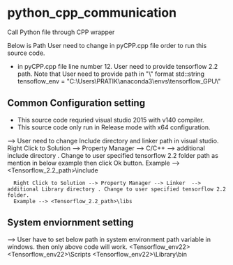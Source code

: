 # python_cpp_communication
Call Python file through CPP wrapper

Below is Path User need to change in pyCPP.cpp file order to run this source code.
- in pyCPP.cpp file line number 12. User need to provide tensorflow 2.2 path. Note that User need to provide path in "\\" format
std::string tensoflow_env = "C:\\Users\\PRATIK\\anaconda3\\envs\\tensorflow_GPU\\"

 ## Common Configuration setting 
  - This source code requried visual studio 2015 with v140 compiler.
  - This source code only run in Release mode with x64 configuration.

  --> User need to change Include directory and linker  path in visual studio.
      Right Click to Solution --> Property Manager --> C/C++  --> additional include directory . Change to user specified tensorflow 2.2 folder path as mention in below         example then click Ok button.
      Example --> <Tensorflow_2.2_path>\include
    
      Right Click to Solution --> Property Manager --> Linker  --> additional Library directory . Change to user specified tensorflow 2.2 folder.
      Example --> <Tensorflow_2.2_path>\libs
      
 ## System enviornment setting 
  --> User have to set below path in system environment path variable in windows. then only above code will work.
      <Tensorflow_env22>
      <Tensorflow_env22>\Scripts
      <Tensorflow_env22>\Library\bin
    
    


